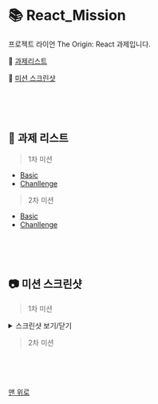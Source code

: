 # 📚 React_Mission
프로젝트 라이언 The Origin: React 과제입니다.  

📌 [과제리스트](#-과제-리스트)  

📌 [미션 스크린샷](#-미션-스크린샷) 



<br/>
<br/>
<br/>





## 📝 과제 리스트

> 1차 미션  
  - [Basic](./1차/Basic/M1-Basic.md)  
  - [Chanllenge](./1차/Challenge/M1-Challenge.md)  

> 2차 미션  
  - [Basic](./1차/Basic/M2-Basic.md)  
  - [Chanllenge](./1차/Challenge/M2-Challenge.md)  
  

<!-- <p align="center">
  <img src=""></img>
</p> -->




<br/>
<br/>
<br/>




## 📷 미션 스크린샷

> 1차 미션  
  <details>
    <summary>스크린샷 보기/닫기</summary>
  <div markdown="1">

  <p align="center">
    <img src="./1차/Challenge/Screenshot_Mission1.png"></img>
  </p>

  </div>
  </details>


> 2차 미션
<!-- <p align="center">
  <img src=""></img>
</p> -->    




<br/>
<br/>
<br/>


[맨 위로](#-react_mission)
